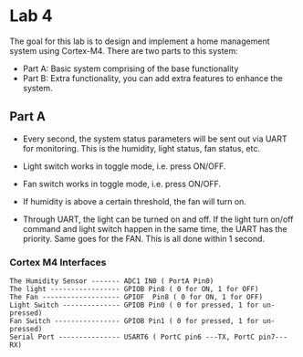 # Lab 4
The goal for this lab is to design and implement a home management system using Cortex-M4. There are two parts to this system:

* Part A: Basic system comprising of the base functionality
* Part B: Extra functionality, you can add extra features to enhance the system.

## Part A

* Every second, the system status parameters will be sent out via UART for monitoring. This is the humidity, light status, fan status, etc.

* Light switch works in toggle mode, i.e. press ON/OFF.

* Fan switch works in toggle mode, i.e. press ON/OFF.

* If humidity is above a certain threshold, the fan will turn on.

* Through UART, the light can be turned on and off. If the light turn on/off command and light switch happen in the same time, the UART has the priority. Same goes for the FAN. This is all done within 1 second.

### Cortex M4 Interfaces
```
The Humidity Sensor ------- ADC1 IN0 ( PortA Pin0)
The light ----------------- GPIOB Pin8 ( 0 for ON, 1 for OFF)
The Fan ------------------- GPIOF  Pin8 ( 0 for ON, 1 for OFF)
Light Switch -------------- GPIOB Pin0 ( 0 for pressed, 1 for un-pressed)
Fan Switch ---------------- GPIOB Pin1 ( 0 for pressed, 1 for un-pressed)
Serial Port --------------- USART6 ( PortC pin6 ---TX, PortC pin7---RX)
```


